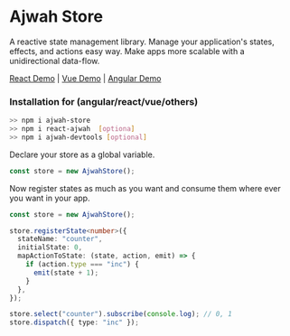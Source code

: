 # Ajwah Store

A reactive state management library. Manage your application's states, effects, and actions easy way. Make apps more scalable with a unidirectional data-flow.

[React Demo](https://stackblitz.com/edit/react-ts-cb9zfa?file=index.tsx) | [Vue Demo](https://codesandbox.io/s/42ql8y5x) | [Angular Demo](https://stackblitz.com/edit/angular-ajwah-test?file=src%2Fapp%2FcounterState.ts)

### Installation for (angular/react/vue/others)

```sh
>> npm i ajwah-store
>> npm i react-ajwah  [optiona]
>> npm i ajwah-devtools [optional]
```

Declare your store as a global variable.

```js
const store = new AjwahStore();
```

Now register states as much as you want and consume them where ever you want in your app.

```ts
const store = new AjwahStore();

store.registerState<number>({
  stateName: "counter",
  initialState: 0,
  mapActionToState: (state, action, emit) => {
    if (action.type === "inc") {
      emit(state + 1);
    }
  },
});

store.select("counter").subscribe(console.log); // 0, 1
store.dispatch({ type: "inc" });
```
